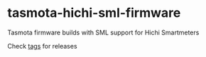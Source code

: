 # tasmota-hichi-sml-firmware
Tasmota firmware builds with SML support for Hichi Smartmeters

Check [tags](../../tags) for releases
